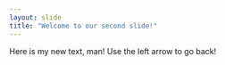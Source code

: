 ```yaml
---
layout: slide
title: "Welcome to our second slide!"
---
```

Here is my new text, man!
Use the left arrow to go back!
